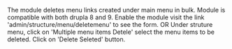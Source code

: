The module deletes menu links created under main menu in bulk.
Module is compatible with both drupla 8 and 9.
Enable the module 
visit the link 'admin/structure/menu/deletemenu' to see the form.
OR
Under struture menu, click on 'Multiple menu items Detele'
select the menu items to be deleted. 
Click on 'Delete Seleted' button.